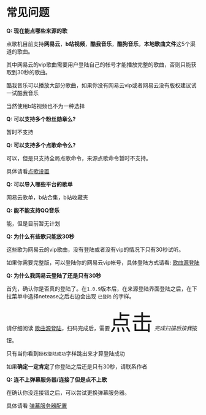 # 常见问题

**Q: 现在能点哪些来源的歌**

点歌机目前支持**网易云**，**b站视频**，**酷我音乐**，**酷狗音乐**，**本地歌曲文件**这5个渠道的歌曲。

其中网易云的vip歌曲需要用户登陆自己的帐号才能播放完整的歌曲，否则只能获取到30秒的歌曲。

酷我音乐可以播放大部分歌曲，如果你没有网易云vip或者网易云没有版权建议试一试酷我音乐

当然使用b站视频也不为一种选择

**Q: 可以支持多个粉丝勋章么?**

暂时不支持

**Q: 可以支持多个点歌命令么?**

可以，但是只支持全局点歌命令，来源点歌命令暂时不支持。

具体请看[点歌设置](../tutorial/config.md/#diange)

**Q: 可以导入哪些平台的歌单**

网易云歌单，b站合集，b站收藏夹

**Q: 能不能支持QQ音乐**

能，但是目前暂无计划

**Q: 为什么有些歌只能放30秒**

这些歌为网易云的vip歌曲，没有登陆或者没有vip的情况下只有30秒试听。

如果你需要完整版，可以登陆你的网易云vip帐号，具体登陆方式请看: [歌曲源登陆](../tutorial/source_login.md)

**Q: 为什么我网易云登陆了还是只有30秒**

首先，确认你是否真的登陆了。在`1.0.9`版本后，在来源登陆界面登陆之后，在下拉菜单中选择netease之后右边会出现 `已登陆` 的字样。

请仔细阅读 [歌曲源登陆](../tutorial/source_login.md)，扫码完成后，需要<span style="font-size:4em;">点击</span> *完成扫描后按我*按钮。

只有当你看到`授权登陆成功`字样跳出来才算登陆成功

如果**确定一定肯定**了你登陆之后还是只有30秒，请联系作者

**Q: 连不上弹幕服务器/连接了但是点不上歌**

在确认你没连接错之后，可以尝试更换弹幕服务器。

具体请看 [弹幕服务器配置](../tutorial/config.md/#liveroom)